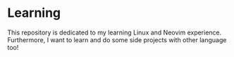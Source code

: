 # Learning 

This repository is dedicated to my learning Linux and Neovim experience. Furthermore, I want to learn and do some side projects with other language too!

